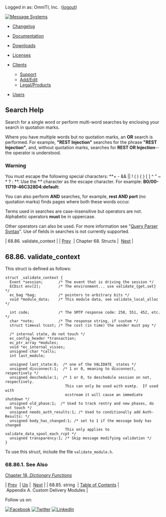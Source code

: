 Logged in as: OmniTI, Inc.  ([logout](https://support.messagesystems.com/logout.php))

[![Message Systems](https://support.messagesystems.com/images/ms-white205.png)](https://support.messagesystems.com/start.php) 

*   [Changelog](https://support.messagesystems.com/start.php?show=changelog)
*   [Documentation](https://support.messagesystems.com/docs/)
*   [Downloads](https://support.messagesystems.com/start.php)

*   [Licenses](https://support.messagesystems.com/license_summary.php)
*   <a href="">Clients</a>
    *   [Support](https://support.messagesystems.com/cs.php)
    *   [Add/Edit](https://support.messagesystems.com/edit_client.php)
    *   [Legal/Products](https://support.messagesystems.com/edit_products.php)
*   [Users](https://support.messagesystems.com/edit_customer.php)

## Search Help

Search for a single word or perform multi-word searches by enclosing your search in quotation marks.

Where you have multiple words but no quotation marks, an **OR** search is performed. For example, **"REST Injection"** searches for the phrase **"REST Injection"**, and, without quotation marks, searches for **REST OR Injection**--the operator is understood.

### Warning

You must escape the following special characters: **+ - && || ! ( ) { } [ ] ^ " ~ * ? : \**. Use the **\** character as the escape character. For example: **B0/00-11719-46C328D4\:default\:**

You can also perform **AND** searches, for example, **rest AND port** (no quotation marks) finds pages where both these words occur.

Terms used in searches are case-insensitive but operators are not. Alphabetic operators **must** be in uppercase.

Other operators can also be used. For more information see "[Query Parser Syntax](https://lucene.apache.org/core/old_versioned_docs/versions/3_0_0/queryparsersyntax.html)". Use of fields in searches is not currently supported.

| 68.86. validate_context |
| [Prev](structs.string.php)  | Chapter 68. Structs |  [Next](custom_channels.php) |

## 68.86. validate_context

This struct is defined as follows:

```
struct _validate_context {
  Event *session;       /* The event that is driving the session */
  ECDict env[2];        /* The environment... use validate_{get,set} */
  ec_bag *bag;          /* pointers to arbitrary bits */
  void *module_data;    /* This module data, see validate_local_alloc */

  int code;             /* The SMTP response code: 250, 551, 452, etc. */
  char *note;           /* The response string, if custom */
  struct timeval tcost; /* The cost (in time) the sender must pay */

  /* internal state, do not touch */
  ec_config_header *transaction;
  ec_ptr_array *modules;
  void *ec_internal_visses;
  unsigned char *calls;
  int last_module;

  unsigned last_state:8;  /* one of the VALIDATE_ states */
  unsigned disconnect:1;  /* 1 or 0, meaning to disconnect, respectively */
  unsigned deschedule:1;  /* 1 or 0, to deschedule session on not, respectively.
                           This can only be used with esmtp.  If used with
                           ecstream it will cause an immediate shutdown */
  unsigned old_phase:1;  /* Used to track rentry and new phases, do not touch */
  unsigned needs_auth_results:1; /* Used to conditionally add Auth-Results: */
  unsigned body_has_changed:1; /* set to 1 if the message body has changed
                           This only applies to validate_data_spool_each_rcpt */
  unsigned transparency:1; /* Skip message modifying validation */
}
```

To use this struct, include the file `validate_module.h`.

### 68.86.1. See Also

[Chapter 18, *Dictionary Functions*](dict.php "Chapter 18. Dictionary Functions") 

| [Prev](structs.string.php)  | [Up](structs.php) |  [Next](custom_channels.php) |
| 68.85. string  | [Table of Contents](index.php) |  Appendix A. Custom Delivery Modules |

Follow us on:

[![Facebook](https://support.messagesystems.com/images/icon-facebook.png)](http://www.facebook.com/messagesystems) [![Twitter](https://support.messagesystems.com/images/icon-twitter.png)](http://twitter.com/#!/MessageSystems) [![LinkedIn](https://support.messagesystems.com/images/icon-linkedin.png)](http://www.linkedin.com/company/message-systems)